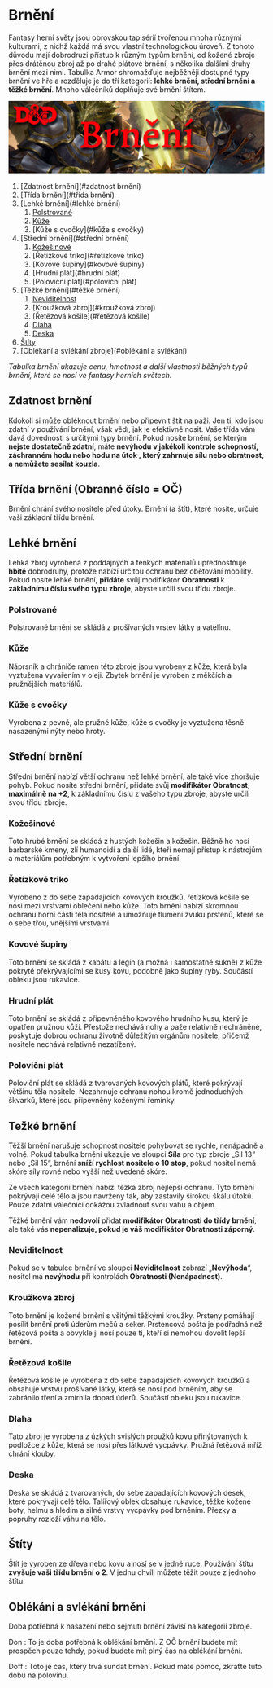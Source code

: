 # Brnění
Fantasy herní světy jsou obrovskou tapisérií tvořenou mnoha různými kulturami, z nichž každá má svou vlastní technologickou úroveň. Z tohoto důvodu mají dobrodruzi přístup k různým typům brnění, od kožené zbroje přes drátěnou zbroj až po drahé plátové brnění, s několika dalšími druhy brnění mezi nimi. Tabulka Armor shromažďuje nejběžněji dostupné typy brnění ve hře a rozděluje je do tří kategorií: **lehké brnění, střední brnění a těžké brnění**. Mnoho válečníků doplňuje své brnění štítem.

<img src="banner-brnění.png" alt="Banner pro sekci brnění" title="Banner - brnění">

1. [Zdatnost brnění](#zdatnost brnění)
2. [Třída brnění](#třída brnění)
3. [Lehké brnění](#lehké brnění)
    1. [Polstrované](#polstrované)
    2. [Kůže](#kůže)
    3. [Kůže s cvočky](#kůže s cvočky)
4. [Střední brnění](#střední brnění)
    1. [Kožešinové](#kožešinové)
    2. [Řetížkové triko](#řetízkové triko)
    3. [Kovové šupiny](#kovové šupiny)
    4. [Hrudní plát](#hrudní plát)
    5. [Poloviční plát](#poloviční plát)
5. [Těžké brnění](#těžké brnění)
    1. [Neviditelnost](#neviditelnost)
    2. [Kroužková zbroj](#kroužková zbroj)
    3. [Řetězová košile](#řetězová košile)
    4. [Dlaha](#dlaha)
    5. [Deska](#deska)
6. [Štíty](#štíty)
7. [Oblékání a svlékání zbroje](#oblékání a svlékání)

*Tabulka brnění ukazuje cenu, hmotnost a další vlastnosti běžných typů brnění, které se nosí ve fantasy herních světech.*

## Zdatnost brnění <a name="zdatnost brnění"></a>
Kdokoli si může obléknout brnění nebo připevnit štít na paži. Jen ti, kdo jsou zdatní v používání brnění, však vědí, jak je efektivně nosit. Vaše třída vám dává dovednosti s určitými typy brnění. Pokud nosíte brnění, se kterým **nejste dostatečně zdatní**, máte **nevýhodu v jakékoli kontrole schopností,  záchranném hodu nebo hodu na útok , který zahrnuje sílu nebo obratnost, a nemůžete sesílat kouzla**.

## Třída brnění (Obranné číslo = OČ) <a name="třída brnění"></a>
Brnění chrání svého nositele před útoky. Brnění (a štít), které nosíte, určuje vaši základní třídu brnění.

## Lehké brnění <a name="lehké brnění"></a>
Lehká zbroj vyrobená z poddajných a tenkých materiálů upřednostňuje **hbité** dobrodruhy, protože nabízí určitou ochranu bez obětování mobility. Pokud nosíte lehké brnění, **přidáte** svůj modifikátor **Obratnosti** k **základnímu číslu svého typu zbroje**, abyste určili svou třídu zbroje.

### Polstrované <a name="polstrované"></a>
Polstrované brnění se skládá z prošívaných vrstev látky a vatelínu.

### Kůže <a name="kůže"></a>
Náprsník a chrániče ramen této zbroje jsou vyrobeny z kůže, která byla vyztužena vyvařením v oleji. Zbytek brnění je vyroben z měkčích a pružnějších materiálů.

### Kůže s cvočky <a name="kůže se cvočky"></a>
Vyrobena z pevné, ale pružné kůže, kůže s cvočky je vyztužena těsně nasazenými nýty nebo hroty.

## Střední brnění <a name="střední brnění"></a>
Střední brnění nabízí větší ochranu než lehké brnění, ale také více zhoršuje pohyb. Pokud nosíte střední brnění, přidáte svůj **modifikátor Obratnost**, **maximálně na +2**, k základnímu číslu z vašeho typu zbroje, abyste určili svou třídu zbroje.

### Kožešinové <a name="kožešinové"></a>
Toto hrubé brnění se skládá z hustých kožešin a kožešin. Běžně ho nosí barbarské kmeny, zlí humanoidi a další lidé, kteří nemají přístup k nástrojům a materiálům potřebným k vytvoření lepšího brnění.

### Řetízkové triko <a name="řetížkové triko"></a>
Vyrobeno z do sebe zapadajících kovových kroužků, řetízková košile se nosí mezi vrstvami oblečení nebo kůže. Toto brnění nabízí skromnou ochranu horní části těla nositele a umožňuje tlumení zvuku prstenů, které se o sebe třou, vnějšími vrstvami.

### Kovové šupiny <a name="kovové šupiny"></a>
Toto brnění se skládá z kabátu a legín (a možná i samostatné sukně) z kůže pokryté překrývajícími se kusy kovu, podobně jako šupiny ryby. Součástí obleku jsou rukavice.

### Hrudní plát <a name="hrudní plát"></a>
Toto brnění se skládá z připevněného kovového hrudního kusu, který je opatřen pružnou kůží. Přestože nechává nohy a paže relativně nechráněné, poskytuje dobrou ochranu životně důležitým orgánům nositele, přičemž nositele nechává relativně nezatížený.

### Poloviční plát <a name="poloviční plát"></a>
Poloviční plát se skládá z tvarovaných kovových plátů, které pokrývají většinu těla nositele. Nezahrnuje ochranu nohou kromě jednoduchých škvarků, které jsou připevněny koženými řemínky.

## Težké brnění <a name="těžké brnění"></a>
Těžší brnění narušuje schopnost nositele pohybovat se rychle, nenápadně a volně. Pokud tabulka brnění ukazuje ve sloupci **Síla** pro typ zbroje „Sil 13“ nebo „Sil 15“, brnění **sníží rychlost nositele o 10 stop**, pokud nositel nemá skóre síly rovné nebo vyšší než uvedené skóre.

Ze všech kategorií brnění nabízí těžká zbroj nejlepší ochranu. Tyto brnění pokrývají celé tělo a jsou navrženy tak, aby zastavily širokou škálu útoků. Pouze zdatní válečníci dokážou zvládnout svou váhu a objem.

Těžké brnění vám **nedovolí** přidat **modifikátor Obratnosti do třídy brnění**, ale také vás **nepenalizuje, pokud je váš modifikátor Obratnosti záporný**.

### Neviditelnost <a name="neviditelnost"></a>
Pokud se v tabulce brnění ve sloupci **Neviditelnost** zobrazí „**Nevýhoda**“, nositel má **nevýhodu** při kontrolách **Obratnosti (Nenápadnost)**.

### Kroužková zbroj <a name="kroužková zbroj"></a>
Toto brnění je kožené brnění s všitými těžkými kroužky. Prsteny pomáhají posílit brnění proti úderům mečů a seker. Prstencová pošta je podřadná než řetězová pošta a obvykle ji nosí pouze ti, kteří si nemohou dovolit lepší brnění.

### Řetězová košile <a name="řetězová košile"></a>
Řetězová košile je vyrobena z do sebe zapadajících kovových kroužků a obsahuje vrstvu prošívané látky, která se nosí pod brněním, aby se zabránilo tření a zmírnila dopad úderů. Součástí obleku jsou rukavice.

### Dlaha <a name="dlaha"></a>
Tato zbroj je vyrobena z úzkých svislých proužků kovu přinýtovaných k podložce z kůže, která se nosí přes látkové vycpávky. Pružná řetězová mříž chrání klouby.

### Deska <a name="deska"></a>
Deska se skládá z tvarovaných, do sebe zapadajících kovových desek, které pokrývají celé tělo. Talířový oblek obsahuje rukavice, těžké kožené boty, helmu s hledím a silné vrstvy vycpávky pod brněním. Přezky a popruhy rozloží váhu na tělo.

## Štíty <a name="štíty"></a>
Štít je vyroben ze dřeva nebo kovu a nosí se v jedné ruce. Používání štítu **zvyšuje vaši třídu brnění o 2**. V jednu chvíli můžete těžit pouze z jednoho štítu.

## Oblékání a svlékání brnění <a name="oblékání a svlékání"></a>
Doba potřebná k nasazení nebo sejmutí brnění závisí na kategorii zbroje.

Don : To je doba potřebná k oblékání brnění. Z OČ brnění budete mít prospěch pouze tehdy, pokud budete mít plný čas na oblékání brnění.

Doff : Toto je čas, který trvá sundat brnění. Pokud máte pomoc, zkraťte tuto dobu na polovinu.
